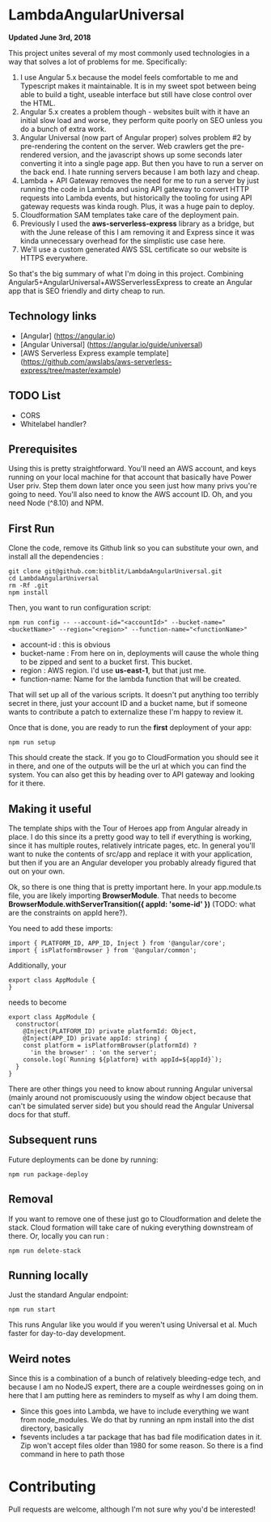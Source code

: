 # LambdaAngularUniversal

**Updated June 3rd, 2018**

This project unites several of my most commonly used technologies in a way that solves a lot of problems for me.  Specifically:

1.  I use Angular 5.x because the model feels comfortable to me and Typescript makes it maintainable.  It is in my
sweet spot between being able to build a tight, useable interface but still have close control over the HTML.
2. Angular 5.x creates a problem though - websites built with it have an initial slow load and worse, they perform
quite poorly on SEO unless you do a bunch of extra work.
3. Angular Universal (now part of Angular proper) solves problem #2 by pre-rendering the content on the server.  Web
crawlers get the pre-rendered version, and the javascript shows up some seconds later converting it into a 
single page app.  But then you have to run a server on the back end.  I hate running servers because I am both
lazy and cheap.
4. Lambda + API Gateway removes the need for me to run a server by just running the code in Lambda and using API gateway
to convert HTTP requests into Lambda events, but historically the tooling for using API gateway requests was kinda rough.
Plus, it was a huge pain to deploy.  
5. Cloudformation SAM templates take care of the deployment pain.
6. Previously I used the **aws-serverless-express** library as a bridge, but with the June release of this I am removing
it and Express since it was kinda unnecessary overhead for the simplistic use case here.
7. We'll use a custom generated AWS SSL certificate so our website is HTTPS everywhere.

So that's the big summary of what I'm doing in this project.  Combining Angular5+AngularUniversal+AWSServerlessExpress to
create an Angular app that is SEO friendly and dirty cheap to run.

## Technology links

* [Angular] (https://angular.io)
* [Angular Universal] (https://angular.io/guide/universal)
* [AWS Serverless Express example template] (https://github.com/awslabs/aws-serverless-express/tree/master/example)

## TODO List
* CORS
* Whitelabel handler?

## Prerequisites

Using this is pretty straightforward.  You'll need an AWS account, and keys running on your local machine for
that account that basically have Power User priv.  Step them down later once you seen just how many privs you're
going to need.  You'll also need to know the AWS account ID.  Oh, and you need Node (^8.10) and NPM.

## First Run

Clone the code, remove its Github link so you can substitute your own, and install all the dependencies :  

```
git clone git@github.com:bitblit/LambdaAngularUniversal.git
cd LambdaAngularUniversal
rm -Rf .git
npm install
```

Then, you want to run configuration script:

```
npm run config -- --account-id="<accountId>" --bucket-name="<bucketName>" --region="<region>" --function-name="<functionName>"
```

* account-id : this is obvious
* bucket-name : From here on in, deployments will cause the whole thing to be zipped and sent to a bucket first.  This bucket.
* region : AWS region.  I'd use **us-east-1**, but that just me.
* function-name: Name for the lambda function that will be created.

That will set up all of the various scripts.  It doesn't put anything too terribly secret in there, just your account ID
and a bucket name, but if someone wants to contribute a patch to externalize these I'm happy to review it.

Once that is done, you are ready to run the **first** deployment of your app:

```
npm run setup
```

This should create the stack.  If you go to CloudFormation you should see it in there, and one of the outputs will
be the url at which you can find the system.  You can also get this by heading over to API gateway and looking for it there.

## Making it useful

The template ships with the Tour of Heroes app from Angular already in place.  I do this since its a pretty good
way to tell if everything is working, since it has multiple routes, relatively intricate pages, etc.  In general
you'll want to nuke the contents of src/app and replace it with your application, but then if you are an 
Angular developer you probably already figured that out on your own.

Ok, so there is one thing that is pretty important here.  In your app.module.ts file, you are likely importing
**BrowserModule**.  That needs to become **BrowserModule.withServerTransition({ appId: 'some-id' })** (TODO: what 
are the constraints on appId here?).  

You need to add these imports:

```
import { PLATFORM_ID, APP_ID, Inject } from '@angular/core';
import { isPlatformBrowser } from '@angular/common';
```

Additionally, your

```
export class AppModule {
}
```

needs to become 

```
export class AppModule {
  constructor(
    @Inject(PLATFORM_ID) private platformId: Object,
    @Inject(APP_ID) private appId: string) {
    const platform = isPlatformBrowser(platformId) ?
      'in the browser' : 'on the server';
    console.log(`Running ${platform} with appId=${appId}`);
  }
}
```

There are other things you need to know about running Angular universal (mainly around not
promiscuously using the window object because that can't be simulated server side) but you should
read the Angular Universal docs for that stuff.


## Subsequent runs

Future deployments can be done by running:

```
npm run package-deploy
```

## Removal

If you want to remove one of these just go to Cloudformation and delete the stack.  Cloud formation will take
care of nuking everything downstream of there.  Or, locally you can run : 

```
npm run delete-stack
```

## Running locally

Just the standard Angular endpoint:

```
npm run start
```

This runs Angular like you would if you weren't using Universal et al.  Much faster for day-to-day development.


## Weird notes

Since this is a combination of a bunch of relatively bleeding-edge tech, and because I am no NodeJS expert,
there are a couple weirdnesses going on in here that I am putting here as reminders to myself as why I am
doing them.

* Since this goes into Lambda, we have to include everything we want from node_modules.  We do that by
running an npm install into the dist directory, basically
* fsevents includes a tar package that has bad file modification dates in it.  Zip won't accept files
older than 1980 for some reason.  So there is a find command in here to path those

# Contributing

Pull requests are welcome, although I'm not sure why you'd be interested!
